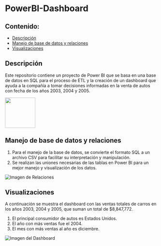 # PowerBI-Dashboard

## Contenido:

- [Descripción](#descripción)
- [Manejo de base de datos y relaciones](#manejo-de-base-de-datos-y-relaciones)
- [Visualizaciones](#visualizaciones)

## Descripción

Este repositorio contiene un proyecto de Power BI que se basa en una base de datos en SQL para el proceso de ETL y la creación de un dashboard que ayuda a la compañía a tomar decisiones informadas en la venta de autos con fecha de los años 2003, 2004 y 2005.

<img src="https://github.com/jolosjoel/PowerBI-Dashboard/assets/45809759/711bcf0c-9641-4a18-bbce-4736cf0f57ec" width="100" height="100">

## Manejo de base de datos y relaciones

1. Para el manejo de la base de datos, se convierte el formato SQL a un archivo CSV para facilitar su interpretación y manipulación.
2. Se realizan las uniones necesarias de las tablas en Power BI para un mejor manejo y visualización de los datos.

![Imagen de Relaciones](https://github.com/jolosjoel/PowerBI-Dashboard/assets/45809759/758f70b4-d013-49a0-bc5c-c2530532b290)

## Visualizaciones

A continuación se muestra el dashboard con las ventas totales de carros en los años 2003, 2004 y 2005, que suman un total de $8,847,772.
1. El principal consumidor de autos es Estados Unidos.
2. El año con más ventas fue el 2004.
3. El mes con más ventas al año es diciembre.

![Imagen del Dashboard](https://github.com/jolosjoel/PowerBI-Dashboard/assets/45809759/3b07624d-36b5-4d2c-b702-0e24a4b19436)

